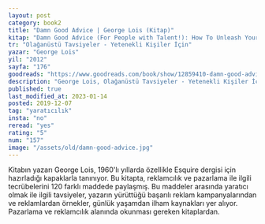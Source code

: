 ```yaml
---
layout: post  
category: book2  
title: "Damn Good Advice | George Lois (Kitap)"  
kitap: "Damn Good Advice (For People with Talent!): How To Unleash Your Creative Potential by America's Master Communicator"  
tr: "Olağanüstü Tavsiyeler - Yetenekli Kişiler İçin"  
yazar: "George Lois"  
yil: "2012"  
sayfa: "176"  
goodreads: "https://www.goodreads.com/book/show/12859410-damn-good-advice-for-people-with-talent"
description: "George Lois, Olağanüstü Tavsiyeler - Yetenekli Kişiler İçin isimli kitabında reklamcılık ve pazarlama ile ilgili tecrübelerini paylaşıyor."
published: true
last_modified_at: 2023-01-14
posted: 2019-12-07
tag: "yaratıcılık"
insta: "no"
reread: "yes"
rating: "5"
num: "157"
image: "/assets/old/damn-good-advice.jpg"
---
```


Kitabın yazarı George Lois, 1960'lı yıllarda özellikle Esquire dergisi için hazırladığı kapaklarla tanınıyor. Bu kitapta, reklamcılık ve pazarlama ile ilgili tecrübelerini 120 farklı maddede paylaşmış. Bu maddeler arasında yaratıcı olmak ile ilgili tavsiyeler, yazarın yürüttüğü başarılı reklam kampanyalarından ve reklamlardan örnekler, günlük yaşamdan ilham kaynakları yer alıyor. Pazarlama ve reklamcılık alanında okunması gereken kitaplardan.  
  

